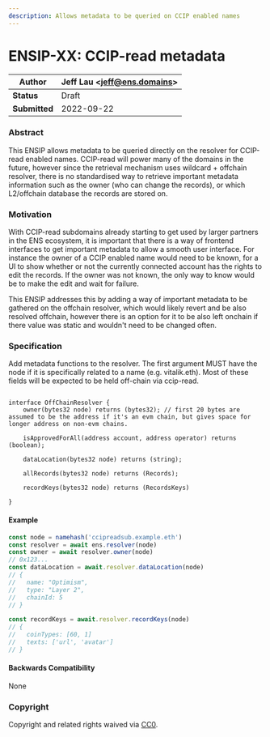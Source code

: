 ```yaml
---
description: Allows metadata to be queried on CCIP enabled names
---
```


# ENSIP-XX: CCIP-read metadata

| **Author**    | Jeff Lau \<jeff@ens.domains> |
| ------------- | ---------------------------- |
| **Status**    | Draft                        |
| **Submitted** | 2022-09-22                   |

### Abstract

This ENSIP allows metadata to be queried directly on the resolver for CCIP-read enabled names. CCIP-read will power many of the domains in the future, however since the retrieval mechanism uses wildcard + offchain resolver, there is no standardised way to retrieve important metadata information such as the owner (who can change the records), or which L2/offchain database the records are stored on.

### Motivation

With CCIP-read subdomains already starting to get used by larger partners in the ENS ecosystem, it is important that there is a way of frontend interfaces to get important metadata to allow a smooth user interface. For instance the owner of a CCIP enabled name would need to be known, for a UI to show whether or not the currently connected account has the rights to edit the records. If the owner was not known, the only way to know would be to make the edit and wait for failure.

This ENSIP addresses this by adding a way of important metadata to be gathered on the offchain resolver, which would likely revert and be also resolved offchain, however there is an option for it to be also left onchain if there value was static and wouldn't need to be changed often.

### Specification

Add metadata functions to the resolver. The first argument MUST have the node if it is specifically related to a name (e.g. vitalik.eth). Most of these fields will be expected to be held off-chain via ccip-read.

```solidity

interface OffChainResolver {
    owner(bytes32 node) returns (bytes32); // first 20 bytes are assumed to be the address if it's an evm chain, but gives space for longer address on non-evm chains.

    isApprovedForAll(address account, address operator) returns (boolean);

    dataLocation(bytes32 node) returns (string); 

    allRecords(bytes32 node) returns (Records);

    recordKeys(bytes32 node) returns (RecordsKeys)

}

```


#### Example

```javascript
const node = namehash('ccipreadsub.example.eth')
const resolver = await ens.resolver(node)
const owner = await resolver.owner(node) 
// 0x123...
const dataLocation = await.resolver.dataLocation(node)
// {
//   name: "Optimism",
//   type: "Layer 2",
//   chainId: 5   
// }

const recordKeys = await.resolver.recordKeys(node)
// {
//   coinTypes: [60, 1]
//   texts: ['url', 'avatar']
// }

```

#### Backwards Compatibility

None

### Copyright

Copyright and related rights waived via [CC0](https://creativecommons.org/publicdomain/zero/1.0/).
